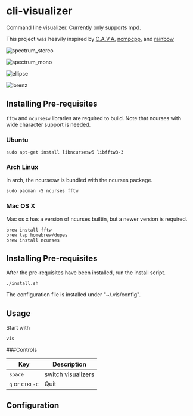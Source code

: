 # cli-visualizer

Command line visualizer. Currently only supports mpd.

This project was heavily inspired by [C.A.V.A](https://github.com/karlstav/cava), [ncmpcpp](http://rybczak.net/ncmpcpp/), and [rainbow](https://github.com/sickill/rainbow)


![spectrum_stereo](r/blob/master/examples/spectrum_stereo.gif?raw=true "Spectrum Stereo")

![spectrum_mono](r/blob/master/examples/spectrum_mono.gif?raw=true "Spectrum Mono")

![ellipse](r/blob/master/examples/ellipse?raw=true "Ellipse")

![lorenz](r/blob/master/examples/lorenz.gif?raw=true "Lorenz")

## Installing Pre-requisites

`fftw` and `ncursesw` libraries are required to build. Note that ncurses with wide character support is
needed.

### Ubuntu

    sudo apt-get install libncursesw5 libfftw3-3

### Arch Linux

In arch, the ncursesw is bundled with the ncurses package.

    sudo pacman -S ncurses fftw

### Mac OS X

Mac os x has a version of ncurses builtin, but a newer version is required.

	brew install fftw
	brew tap homebrew/dupes
	brew install ncurses

## Installing Pre-requisites

After the pre-requisites have been installed, run the install script.

    ./install.sh

The configuration file is installed under "~/.vis/config".

## Usage

Start with

	vis

###Controls

| Key | Description |
| --- | ----------- |
| <kbd>space</kbd> | switch visualizers |
| <kbd>q</kbd> or <kbd>CTRL-C</kbd>| Quit |

## Configuration
